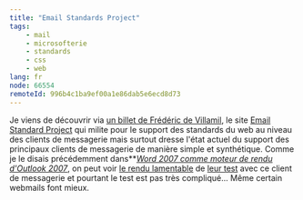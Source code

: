 ```yaml
---
title: "Email Standards Project"
tags:
    - mail
    - microsofterie
    - standards
    - css
    - web
lang: fr
node: 66554
remoteId: 996b4c1ba9ef00a1e86dab5e6ecd8d73
---
```


Je viens de découvrir via [un billet de Frédéric de Villamil](http://fredericdevillamil.com/liens-en-vrac-%E2%80%93-decembre-2007), le site [Email Standard Project](http://www.email-standards.org/) qui milite pour le support des standards du web au niveau des clients de messagerie mais surtout dresse l'état actuel du support des principaux clients de messagerie de manière simple et synthétique. Comme je le disais précédemment dans**[*Word 2007 comme moteur de rendu d'Outlook 2007*](/post/le-moteur-de-rendu-d-outlook-2007-c-est-word-2007), on peut voir [le rendu lamentable](http://www.email-standards.org/clients/microsoft-outlook-2007/screenshot/) de [leur test](http://www.email-standards.org/acid-test/) avec ce client de messagerie et pourtant le test est pas très compliqué... Même certain webmails font mieux.

